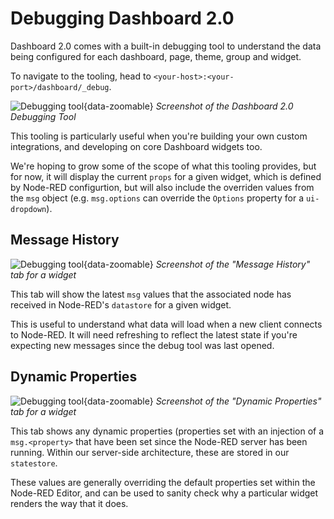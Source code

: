 # Debugging Dashboard 2.0

Dashboard 2.0 comes with a built-in debugging tool to understand the data being configured for each dashboard, page, theme, group and widget.

To navigate to the tooling, head to `<your-host>:<your-port>/dashboard/_debug`.

![Debugging tool](/images/debug-example.png "Debugging tool"){data-zoomable}
_Screenshot of the Dashboard 2.0 Debugging Tool_

This tooling is particularly useful when you're building your own custom integrations, and developing on core Dashboard widgets too.

We're hoping to grow some of the scope of what this tooling provides, but for now, it will display the current `props` for a given widget, which is defined by Node-RED configurtion, but will also include the overriden values from the `msg` object (e.g. `msg.options` can override the `Options` property for a `ui-dropdown`).

## Message History

![Debugging tool](/images/debug-example-datastore.png "Debugging tool"){data-zoomable}
_Screenshot of the "Message History" tab for a widget_

This tab will show the latest `msg` values that the associated node has received in Node-RED's `datastore` for a given widget. 

This is useful to understand what data will load when a new client connects to Node-RED. It will need refreshing to reflect the latest state if you're expecting new messages since the debug tool was last opened.

## Dynamic Properties

![Debugging tool](/images/debug-example-statestore.png "Debugging tool"){data-zoomable}
_Screenshot of the "Dynamic Properties" tab for a widget_

This tab shows any dynamic properties (properties set with an injection of a `msg.<property>` that have been set since the Node-RED server has been running. Within our server-side architecture, these are stored in our `statestore`. 

These values are generally overriding the default properties set within the Node-RED Editor, and can be used to sanity check why a particular widget renders the way that it does.